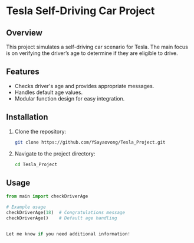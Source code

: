 # Tesla Self-Driving Car Project

## Overview
This project simulates a self-driving car scenario for Tesla. The main focus is on verifying the driver’s age to determine if they are eligible to drive.

## Features
- Checks driver's age and provides appropriate messages.
- Handles default age values.
- Modular function design for easy integration.

## Installation
1. Clone the repository:
    ```bash
    git clone https://github.com/YSayaovong/Tesla_Project.git
    ```
2. Navigate to the project directory:
    ```bash
    cd Tesla_Project
    ```

## Usage
```python
from main import checkDriverAge

# Example usage
checkDriverAge(18)  # Congratulations message
checkDriverAge()    # Default age handling


Let me know if you need additional information!
